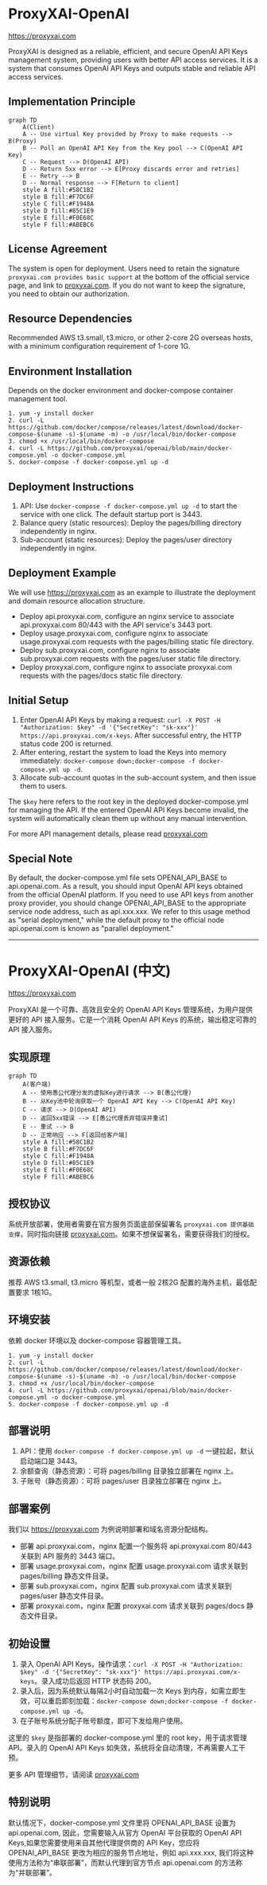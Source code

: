 # ProxyXAI-OpenAI

https://proxyxai.com

ProxyXAI is designed as a reliable, efficient, and secure OpenAI API Keys management system, providing users with better API access services. It is a system that consumes OpenAI API Keys and outputs stable and reliable API access services.

## Implementation Principle

```mermaid
graph TD
    A(Client)
    A -- Use virtual Key provided by Proxy to make requests --> B(Proxy)
    B -- Poll an OpenAI API Key from the Key pool --> C(OpenAI API Key)
    C -- Request --> D(OpenAI API)
    D -- Return 5xx error --> E[Proxy discards error and retries]
    E -- Retry --> B
    D -- Normal response --> F[Return to client]
    style A fill:#58C1B2
    style B fill:#F7DC6F
    style C fill:#F1948A
    style D fill:#85C1E9
    style E fill:#F0E68C
    style F fill:#ABEBC6
```

## License Agreement

The system is open for deployment. Users need to retain the signature `proxyxai.com provides basic support` at the bottom of the official service page, and link to [proxyxai.com](https://proxyxai.com). If you do not want to keep the signature, you need to obtain our authorization.

## Resource Dependencies

Recommended AWS t3.small, t3.micro, or other 2-core 2G overseas hosts, with a minimum configuration requirement of 1-core 1G.

## Environment Installation

Depends on the docker environment and docker-compose container management tool.

```
1. yum -y install docker
2. curl -L https://github.com/docker/compose/releases/latest/download/docker-compose-$(uname -s)-$(uname -m) -o /usr/local/bin/docker-compose
3. chmod +x /usr/local/bin/docker-compose
4. curl -L https://github.com/proxyxai/openai/blob/main/docker-compose.yml -o docker-compose.yml
5. docker-compose -f docker-compose.yml up -d
```

## Deployment Instructions

1. API: Use `docker-compose -f docker-compose.yml up -d` to start the service with one click. The default startup port is 3443.
2. Balance query (static resources): Deploy the pages/billing directory independently in nginx.
3. Sub-account (static resources): Deploy the pages/user directory independently in nginx.

## Deployment Example

We will use https://proxyxai.com as an example to illustrate the deployment and domain resource allocation structure.

- Deploy api.proxyxai.com, configure an nginx service to associate api.proxyxai.com 80/443 with the API service's 3443 port.
- Deploy usage.proxyxai.com, configure nginx to associate usage.proxyxai.com requests with the pages/billing static file directory.
- Deploy sub.proxyxai.com, configure nginx to associate sub.proxyxai.com requests with the pages/user static file directory.
- Deploy proxyxai.com, configure nginx to associate proxyxai.com requests with the pages/docs static file directory.

## Initial Setup

1. Enter OpenAI API Keys by making a request: `curl -X POST -H "Authorization: $key" -d '{"SecretKey": "sk-xxx"}' https://api.proxyxai.com/x-keys`. After successful entry, the HTTP status code 200 is returned.
2. After entering, restart the system to load the Keys into memory immediately: `docker-compose down;docker-compose -f docker-compose.yml up -d`.
3. Allocate sub-account quotas in the sub-account system, and then issue them to users.

The `$key` here refers to the root key in the deployed docker-compose.yml for managing the API. If the entered OpenAI API Keys become invalid, the system will automatically clean them up without any manual intervention.

For more API management details, please read [proxyxai.com](https://proxyxai.com/#/api)

## Special Note

By default, the docker-compose.yml file sets OPENAI_API_BASE to api.openai.com. As a result, you should input OpenAI API keys obtained from the official OpenAI platform. If you need to use API keys from another proxy provider, you should change OPENAI_API_BASE to the appropriate service node address, such as api.xxx.xxx. We refer to this usage method as "serial deployment," while the default proxy to the official node api.openai.com is known as "parallel deployment."

---

# ProxyXAI-OpenAI (中文)

https://proxyxai.com

ProxyXAI 是一个可靠、高效且安全的 OpenAI API Keys 管理系统，为用户提供更好的 API 接入服务。它是一个消耗 OpenAI API Keys 的系统，输出稳定可靠的 API 接入服务。

## 实现原理

```mermaid
graph TD
    A(客户端)
    A -- 使用愚公代理分发的虚拟Key进行请求 --> B(愚公代理)
    B -- 从Key池中轮询获取一个 OpenAI API Key --> C(OpenAI API Key)
    C -- 请求 --> D(OpenAI API)
    D -- 返回5xx错误 --> E[愚公代理丢弃错误并重试]
    E -- 重试 --> B
    D -- 正常响应 --> F[返回给客户端]
    style A fill:#58C1B2
    style B fill:#F7DC6F
    style C fill:#F1948A
    style D fill:#85C1E9
    style E fill:#F0E68C
    style F fill:#ABEBC6
```

## 授权协议

系统开放部署，使用者需要在官方服务页面底部保留署名 `proxyxai.com 提供基础支撑`，同时指向链接 [proxyxai.com](https://proxyxai.com)。如果不想保留署名，需要获得我们的授权。

## 资源依赖

推荐 AWS t3.small, t3.micro 等机型，或者一般 2核2G 配置的海外主机，最低配置要求 1核1G。

## 环境安装

依赖 docker 环境以及 docker-compose 容器管理工具。

```
1. yum -y install docker
2. curl -L https://github.com/docker/compose/releases/latest/download/docker-compose-$(uname -s)-$(uname -m) -o /usr/local/bin/docker-compose
3. chmod +x /usr/local/bin/docker-compose
4. curl -L https://github.com/proxyxai/openai/blob/main/docker-compose.yml -o docker-compose.yml
5. docker-compose -f docker-compose.yml up -d
```

## 部署说明

1. API：使用 `docker-compose -f docker-compose.yml up -d` 一键拉起，默认启动端口是 3443。
2. 余额查询（静态资源）：可将 pages/billing 目录独立部署在 nginx 上。
3. 子账号（静态资源）：可将 pages/user 目录独立部署在 nginx 上。

## 部署案例

我们以 https://proxyxai.com 为例说明部署和域名资源分配结构。

- 部署 api.proxyxai.com，nginx 配置一个服务将 api.proxyxai.com 80/443 关联到 API 服务的 3443 端口。
- 部署 usage.proxyxai.com，nginx 配置 usage.proxyxai.com 请求关联到 pages/billing 静态文件目录。
- 部署 sub.proxyxai.com，nginx 配置 sub.proxyxai.com 请求关联到 pages/user 静态文件目录。
- 部署 proxyxai.com，nginx 配置 proxyxai.com 请求关联到 pages/docs 静态文件目录。

## 初始设置

1. 录入 OpenAI API Keys，操作请求：`curl -X POST -H "Authorization: $key" -d '{"SecretKey": "sk-xxx"}' https://api.proxyxai.com/x-keys`。录入成功后返回 HTTP 状态码 200。
2. 录入后，因为系统默认每隔2小时自动加载一次 Keys 到内存，如需立即生效，可以重启即刻加载：`docker-compose down;docker-compose -f docker-compose.yml up -d`。
3. 在子账号系统分配子账号额度，即可下发给用户使用。

这里的 `$key` 是指部署的 docker-compose.yml 里的 root key，用于请求管理 API。录入的 OpenAI API Keys 如失效，系统将全自动清理，不再需要人工干预。

更多 API 管理细节，请阅读 [proxyxai.com](https://proxyxai.com/#/api)

## 特别说明

默认情况下，docker-compose.yml 文件里将 OPENAI_API_BASE 设置为 api.openai.com, 因此，您需要输入从官方 OpenAI 平台获取的 OpenAI API Keys,如果您需要使用来自其他代理提供商的 API Key，您应将 OPENAI_API_BASE 更改为相应的服务节点地址，例如 api.xxx.xxx, 我们将这种使用方法称为“串联部署”，而默认代理到官方节点 api.openai.com 的方法称为“并联部署”。
